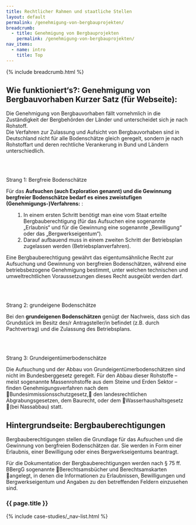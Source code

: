 ```yaml
---
title: Rechtlicher Rahmen und staatliche Stellen
layout: default
permalink: /genehmigung-von-bergbauprojekten/
breadcrumb:
  - title: Genehmigung von Bergbauprojekten
    permalink: /genehmigung-von-bergbauprojekten/
nav_items:
  - name: intro
    title: Top
---
```


<main class="container-page-wrapper layout-state-pages">
  <section class="container" style="position: relative;">
    {% include breadcrumb.html %}
    <h1 id="title">
      Wie funktioniert‘s?: Genehmigung von Bergbauvorhaben
      Kurzer Satz (für Webseite):
    </h1>
    <div class="container-left-9">
      <section id="intro" style="position: relative;">
        <p>
        Die Genehmigung von Bergbauvorhaben fällt vornehmlich in die Zuständigkeit der Bergbehörden der Länder und unterscheidet sich je nach Rohstoff.<br />
        Die Verfahren zur Zulassung und Aufsicht von Bergbauvorhaben sind in Deutschland nicht für alle Bodenschätze gleich geregelt, sondern je nach Rohstoffart und deren rechtliche Verankerung in Bund und Ländern unterschiedlich.
        </p>
        <br /><br />
        <p>Strang 1: Bergfreie Bodenschätze</p>
        <p>
          Für das <strong>Aufsuchen (auch Exploration genannt) und die Gewinnung bergfreier Bodenschätze bedarf es eines zweistufigen (Genehmigungs-)Verfahrens:</strong> :
        </p>
          <ul>
            <ol>
              <li>
                In einem ersten Schritt benötigt man eine vom Staat erteilte Bergbauberechtigung (für das Aufsuchen eine sogenannte „Erlaubnis“ und für die Gewinnung eine sogenannte „Bewilligung“ oder das „Bergwerkseigentum“).
              </li>
              <li>
                Darauf aufbauend muss in einem zweiten Schritt der Betriebsplan zugelassen werden (Betriebsplanverfahren).
              </li>
            </ol>
          </ul>
        <p>
          Eine Bergbauberechtigung gewährt das eigentumsähnliche Recht zur Aufsuchung und Gewinnung von bergfreien  Bodenschätzen, während eine betriebsbezogene Genehmigung bestimmt, unter welchen technischen und umweltrechtlichen Voraussetzungen dieses Recht ausgeübt werden darf.
        </p>
        <br /><br />
        <p>Strang 2: grundeigene Bodenschätze</p>
        <p>
          Bei den <strong>grundeigenen Bodenschätzen</strong> genügt der Nachweis, dass sich das Grundstück im Besitz des/r Antragsteller/in befindet (z.B. durch Pachtvertrag) und die Zulassung des Betriebsplans.
        </p>
        <br /><br />
        <p>Strang 3: Grundeigentümerbodenschätze</p>
        <p>
          Die Aufsuchung und der Abbau von Grundeigentümerbodenschätzen sind nicht im Bundesberggesetz geregelt. Für den Abbau dieser Rohstoffe – meist sogenannte Massenrohstoffe aus dem Steine und Erden Sektor – finden Genehmigungsverfahren nach dem Bundesimmissionsschutzgesetz, den landesrechtlichen Abgrabungsgesetzen, dem Baurecht, oder dem Wasserhaushaltsgesetz (bei Nassabbau) statt.
        </p>
        <h2>Hintergrundseite: Bergbauberechtigungen</h2>
        <p>
          Bergbauberechtigungen stellen die Grundlage für das Aufsuchen und die Gewinnung von bergfreien Bodenschätzen dar. Sie werden in Form einer Erlaubnis, einer Bewilligung oder eines Bergwerkseigentums beantragt.
        </p>
        <p>
          Für die Dokumentation der Bergbauberechtigungen werden nach § 75 ff. BBergG sogenannte Berechtsamsbücher und Berechtsamskarten angelegt, in denen die Informationen zu Erlaubnissen, Bewilligungen und Bergwerkseigentum und Angaben zu den betreffenden Feldern einzusehen sind. 
        </p>
      </section>
    </div>
    <section id="intro" style="position: relative;">
      <div class="sticky sticky_nav container-right-3">
        <h3 class="state-page-nav-title container">
          <div class="nav-title">{{ page.title }}</div>
        </h3>
        <nav>
          {% include case-studies/_nav-list.html %}
        </nav>
      </div>
    </section>
  </section>
</main>

<script type="text/javascript" src="{{ site.baseurl_root }}/js/lib/static.min.js" charset="utf-8"></script>
